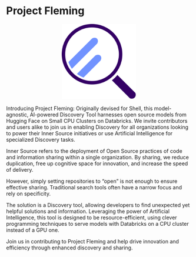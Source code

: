 # Project Fleming

<div style="text-align: center;">
  <img src="images/logo.png" alt="Code Discovery" style="width: 40%;">
</div>

Introducing Project Fleming: Originally devised for Shell, this model-agnostic, AI-powered Discovery Tool harnesses open source models from Hugging Face on Small CPU Clusters on Databricks. We invite contributors and users alike to join us in enabling Discovery for all organizations looking to power their Inner Source initiatives or use Artificial Intelligence for specialized Discovery tasks.

Inner Source refers to the deployment of Open Source practices of code and information sharing within a single organization. By sharing, we reduce duplication, free up cognitive space for innovation, and increase the speed of delivery.

However, simply setting repositories to “open” is not enough to ensure effective sharing. Traditional search tools often have a narrow focus and rely on specificity.

The solution is a Discovery tool, allowing developers to find unexpected yet helpful solutions and information. Leveraging the power of Artificial Intelligence, this tool is designed to be resource-efficient, using clever programming techniques to serve models with Databricks on a CPU cluster instead of a GPU one.

Join us in contributing to Project Fleming and help drive innovation and efficiency through enhanced discovery and sharing.

